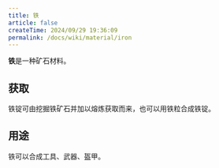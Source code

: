 ```yaml
---
title: 铁
article: false
createTime: 2024/09/29 19:36:09
permalink: /docs/wiki/material/iron
---
```

**铁**是一种矿石材料。

## 获取
铁锭可由挖掘铁矿石并加以熔炼获取而来，也可以用铁粒合成铁锭。

## 用途
铁可以合成工具、武器、盔甲。
